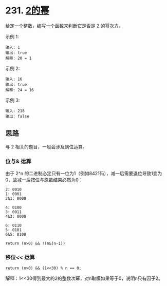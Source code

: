 # 231. [2的幂](https://leetcode-cn.com/problems/power-of-two/)

给定一个整数，编写一个函数来判断它是否是 2 的幂次方。

示例 1:
```
输入: 1
输出: true
解释: 20 = 1
```
示例 2:

```
输入: 16
输出: true
解释: 24 = 16
```
示例 3:
```
输入: 218
输出: false
```

## 思路
与 2 相关的题目，一般会涉及到位运算。

### 位与& 运算

由于 2^n 的二进制必定只有一位为1（例如8421码），减一后需要退位导致1变为0，故减一后按位与原数结果必然为0：
```
2: 0010
1: 0001
2&1: 0000

4: 0100
3: 0011
4&3: 0000

6: 0110
5: 0101
6&5: 0100

return (n>0) && !(n&(n-1))
```
### 移位<< 运算
```
return (n>0) && (1<<30) % n == 0;
```
解释：1<<30得到最大的2的整数次幂，对n取模如果等于0，说明n只有因子2。